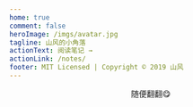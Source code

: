 ```yaml
---
home: true
comment: false
heroImage: /imgs/avatar.jpg
tagline: 山风的小角落
actionText: 阅读笔记 →
actionLink: /notes/
footer: MIT Licensed | Copyright © 2019 山风
---
```


<center>随便翻翻😋</center><br>
